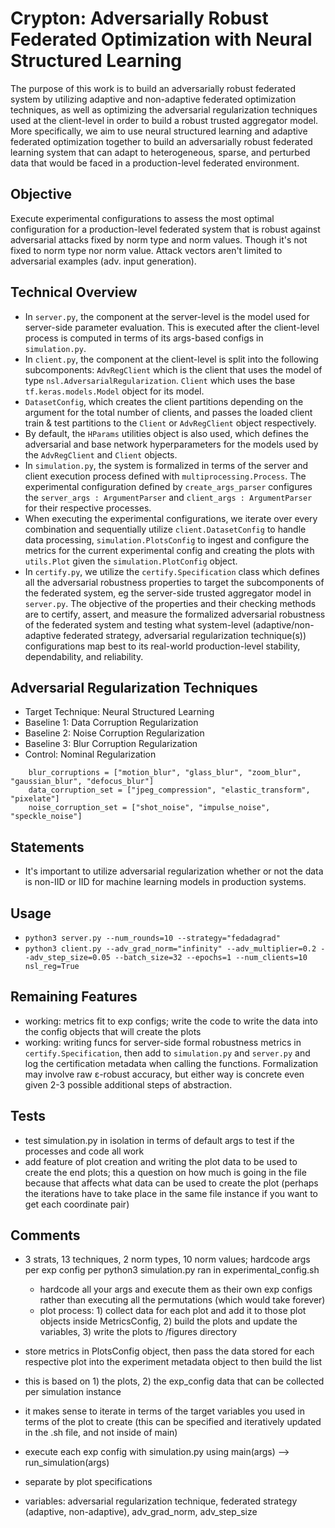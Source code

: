 # Crypton: Adversarially Robust Federated Optimization with Neural Structured Learning
The purpose of this work is to build an adversarially robust federated system by utilizing adaptive and non-adaptive federated optimization techniques, as well as optimizing the adversarial regularization techniques used at the client-level in order to build a robust trusted aggregator model. More specifically, we aim to use neural structured learning and adaptive federated optimization together to build an adversarially robust federated learning system that can adapt to heterogeneous, sparse, and perturbed data that would be faced in a production-level federated environment.

## Objective
Execute experimental configurations to assess the most optimal configuration for a production-level federated system that is robust against adversarial attacks fixed by norm type and norm values. Though it's not fixed to norm type nor norm value. Attack vectors aren't limited to adversarial examples (adv. input generation).

## Technical Overview
- In `server.py`, the component at the server-level is the model used for server-side parameter evaluation. This is executed after the client-level process is computed in terms of its args-based configs in `simulation.py`.
- In `client.py`, the component at the client-level is split into the following subcomponents: `AdvRegClient` which is the client that uses the model of type `nsl.AdversarialRegularization`. `Client` which uses the base `tf.keras.models.Model` object for its model. 
- `DatasetConfig`, which creates the client partitions depending on the argument for the total number of clients, and passes the loaded client train & test partitions to the `Client` or `AdvRegClient` object respectively. 
- By default, the `HParams` utilities object is also used, which defines the adversarial and base network hyperparameters for the models used by the `AdvRegClient` and `Client` objects.
- In `simulation.py`, the system is formalized in terms of the server and client execution process defined with `multiprocessing.Process`. The experimental configuration defined by `create_args_parser` configures the `server_args : ArgumentParser` and `client_args : ArgumentParser` for their respective processes. 
- When executing the experimental configurations, we iterate over every combination and sequentially utilize `client.DatasetConfig` to handle data processing, `simulation.PlotsConfig` to ingest and configure the metrics for the current experimental config and creating the plots with `utils.Plot` given the `simulation.PlotConfig` object. 
- In `certify.py`, we utilize the `certify.Specification` class which defines all the adversarial robustness properties to target the subcomponents of the federated system, eg the server-side trusted aggregator model in `server.py`. The objective of the properties and their checking methods are to certify, assert, and measure the formalized adversarial robustness of the federated system and testing what system-level (adaptive/non-adaptive federated strategy, adversarial regularization technique(s)) configurations map best to its real-world production-level stability, dependability, and reliability.

## Adversarial Regularization Techniques
- Target Technique: Neural Structured Learning
- Baseline 1: Data Corruption Regularization
- Baseline 2: Noise Corruption Regularization
- Baseline 3: Blur Corruption Regularization
- Control: Nominal Regularization

```python3
    blur_corruptions = ["motion_blur", "glass_blur", "zoom_blur", "gaussian_blur", "defocus_blur"]
    data_corruption_set = ["jpeg_compression", "elastic_transform", "pixelate"]
    noise_corruption_set = ["shot_noise", "impulse_noise", "speckle_noise"]
```

## Statements
- It's important to utilize adversarial regularization whether or not the data is non-IID or IID for machine learning models in production systems.

## Usage
- `python3 server.py --num_rounds=10 --strategy="fedadagrad"` 
- `python3 client.py --adv_grad_norm="infinity" --adv_multiplier=0.2 --adv_step_size=0.05 --batch_size=32 --epochs=1 --num_clients=10 nsl_reg=True`

## Remaining Features
- working: metrics fit to exp configs; write the code to write the data into the config objects that will create the plots
- working: writing funcs for server-side formal robustness metrics in `certify.Specification`, then add to `simulation.py` and `server.py` and log the certification metadata when calling the functions. Formalization may involve raw ε-robust accuracy, but either way is concrete even given 2-3 possible additional steps of abstraction. 

## Tests
- test simulation.py in isolation in terms of default args to test if the processes and code all work
- add feature of plot creation and writing the plot data to be used to create the end plots; this a question on how much is going in the file because that affects what data can be used to create the plot (perhaps the iterations have to take place in the same file instance if you want to get each coordinate pair)


## Comments
- 3 strats, 13 techniques, 2 norm types, 10 norm values; hardcode args per exp config per python3 simulation.py ran in experimental_config.sh
    - hardcode all your args and execute them as their own exp configs rather than executing all the permutations (which would take forever)
    - plot process: 1) collect data for each plot and add it to those plot objects inside MetricsConfig, 2) build the plots and update the variables, 3) write the plots to /figures directory

- store metrics in PlotsConfig object, then pass the data stored for each respective plot into the experiment metadata object to then build the list
- this is based on 1) the plots, 2) the exp_config data that can be collected per simulation instance
- it makes sense to iterate in terms of the target variables you used in terms of the plot to create (this can be specified and iteratively updated in the .sh file, and not inside of main)
- execute each exp config with simulation.py using main(args) --> run_simulation(args)
- separate by plot specifications
- variables: adversarial regularization technique, federated strategy (adaptive, non-adaptive), adv_grad_norm, adv_step_size
